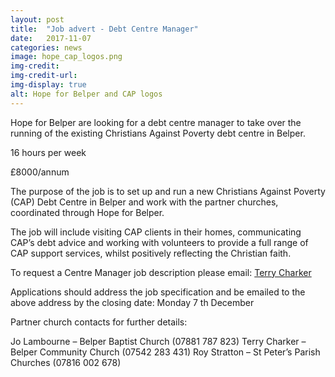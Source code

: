 ```yaml
---
layout: post
title:  "Job advert - Debt Centre Manager"
date:   2017-11-07
categories: news
image: hope_cap_logos.png
img-credit: 
img-credit-url: 
img-display: true
alt: Hope for Belper and CAP logos
---
```

Hope for Belper are looking for a debt centre manager to take over the running of the existing Christians Against Poverty debt centre in Belper.
<!--more-->

16 hours per week

£8000/annum

The purpose of the job is to set up and run a new Christians Against Poverty (CAP) Debt Centre in Belper and work with the partner churches, coordinated through Hope for Belper.

The job will include visiting CAP clients in their homes, communicating CAP’s debt advice and working with volunteers to provide a full range of CAP support services, whilst positively reflecting the Christian faith.

To request a Centre Manager job description please email: <a href="mailto:telnatlin@aol.com">Terry Charker</a>

Applications should address the job specification and be emailed to the above address by the closing date: Monday 7 th December

Partner church contacts for further details:

Jo Lambourne – Belper Baptist Church (07881 787 823)
Terry Charker – Belper Community Church (07542 283 431)
Roy Stratton – St Peter’s Parish Churches (07816 002 678)
